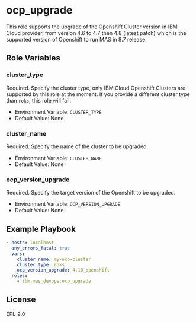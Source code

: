 ocp_upgrade
=============

This role supports the upgrade of the Openshift Cluster version in IBM Cloud provider, from version 4.6 to 4.7 then 4.8 (latest patch) which is the supported version of Openshift to run MAS in 8.7 release.

Role Variables
--------------

### cluster_type
Required.  Specify the cluster type, only IBM Cloud Openshift Clusters are supported by this role at the moment. If you provide a different cluster type than `roks`, this role will fail.

- Environment Variable: `CLUSTER_TYPE`
- Default Value: None

### cluster_name
Required.  Specify the name of the cluster to be upgraded.

- Environment Variable: `CLUSTER_NAME`
- Default Value: None

### ocp_version_upgrade
Required.  Specify the target version of the Openshift to be upgraded.

- Environment Variable: `OCP_VERSION_UPGRADE`
- Default Value: None

Example Playbook
----------------

```yaml
- hosts: localhost
  any_errors_fatal: true
  vars:
    cluster_name: my-ocp-cluster
    cluster_type: roks
    ocp_version_upgrade: 4.10_openshift
  roles:
    - ibm.mas_devops.ocp_upgrade
```

License
-------

EPL-2.0
